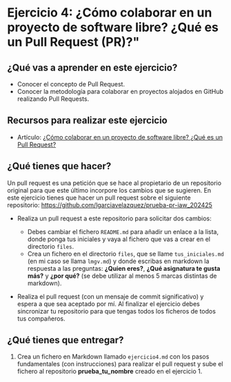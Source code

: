 # Ejercicio 4: ¿Cómo colaborar en un proyecto de software libre? ¿Qué es un Pull Request (PR)?"

## ¿Qué vas a aprender en este ejercicio?

* Conocer el concepto de Pull Request.
* Conocer la metodología para colaborar en proyectos alojados en GitHub realizando Pull Requests.

## Recursos para realizar este ejercicio

* Artículo: [¿Cómo colaborar en un proyecto de software libre? ¿Qué es un Pull Request?](https://www.josedomingo.org/pledin/2022/09/que-es-pull-requests/)

## ¿Qué tienes que hacer?

Un pull request es una petición que se hace al propietario de un repositorio original para que este último incorpore los cambios que se sugieren.
En este ejercicio tienes que hacer un pull request sobre el siguiente repositorio: <https://github.com/lgarciavelazquez/prueba-pr-iaw_202425>

* Realiza un pull request a este repositorio para solicitar dos cambios:

    * Debes cambiar el fichero `README.md` para añadir un enlace a la lista, donde ponga tus iniciales y vaya al fichero que vas a crear en el directorio `files`.
    * Crea un  fichero en el directorio `files`, que se llame `tus_iniciales.md` (en mi caso se llama `lmgv.md`) y donde escribas en markdown la respuesta a las preguntas: **¿Quien eres?**, **¿Qué asignatura te gusta más?** y **¿por qué?** (se debe utilizar al menos 5 marcas distintas de markdown).
* Realiza el pull request (con un mensaje de commit significativo) y espera a que sea aceptado por mí. Al finalizar el ejercicio debes sincronizar tu repositorio para que tengas todos los ficheros de todos tus compañeros.


## ¿Qué tienes que entregar?

1. Crea un fichero en Markdown llamado `ejercicio4.md` con los pasos fundamentales (con instrucciones) para realizar el pull request  y sube el fichero al repositorio **prueba_tu_nombre** creado en el ejercicio 1.

 
